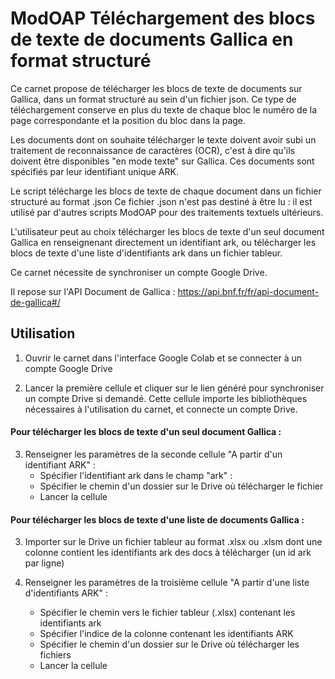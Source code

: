 # ModOAP Téléchargement des blocs de texte de documents Gallica en format structuré

Ce carnet propose de télécharger les blocs de texte de documents sur Gallica, dans un format structuré au sein d'un fichier json.
Ce type de téléchargement conserve en plus du texte de chaque bloc le numéro de la page correspondante et la position du bloc dans la page.

Les documents dont on souhaite télécharger le texte doivent avoir subi un traitement de reconnaissance de caractères (OCR), c'est à dire qu'ils doivent être disponibles "en mode texte" sur Gallica. 
Ces documents sont spécifiés par leur identifiant unique ARK.

Le script télécharge les blocs de texte de chaque document dans un fichier structuré au format .json Ce fichier .json n'est pas destiné à être lu : il est utilisé par d'autres scripts ModOAP pour des traitements textuels ultérieurs.

L'utilisateur peut au choix télécharger les blocs de texte d'un seul document Gallica en renseignenant directement un identifiant ark, ou télécharger les blocs de texte d'une liste d'identifiants ark dans un fichier tableur. 

Ce carnet nécessite de synchroniser un compte Google Drive.

Il repose sur l'API Document de Gallica : https://api.bnf.fr/fr/api-document-de-gallica#/


## Utilisation

1. Ouvrir le carnet dans l'interface Google Colab et se connecter à un compte Google Drive 

2. Lancer la première cellule et cliquer sur le lien généré pour synchroniser un compte Drive si demandé.
Cette cellule importe les bibliothèques nécessaires à l'utilisation du carnet, et connecte un compte Drive.

#### Pour télécharger les blocs de texte d'un seul document Gallica :

3. Renseigner les paramètres de la seconde cellule "A partir d'un identifiant ARK" :
	- Spécifier l'identifiant ark dans le champ "ark" :
	- Spécifier le chemin d'un dossier sur le Drive où télécharger le fichier
	- Lancer la cellule

#### Pour télécharger les blocs de texte d'une liste de documents Gallica :

3. Importer sur le Drive un fichier tableur au format .xlsx ou .xlsm dont une colonne contient les identifiants ark des docs à télécharger (un id ark par ligne)

4. Renseigner les paramètres de la troisième cellule "A partir d'une liste d'identifiants ARK" :
	- Spécifier le chemin vers le fichier tableur (.xlsx) contenant les identifiants ark
	- Spécifier l'indice de la colonne contenant les identifiants ARK 
	- Spécifier le chemin d'un dossier sur le Drive où télécharger les fichiers
	- Lancer la cellule

